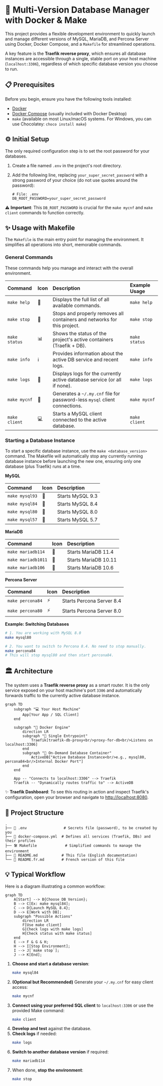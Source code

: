 # 🚀 Multi-Version Database Manager with Docker & Make

This project provides a flexible development environment to quickly launch and manage different versions of MySQL, MariaDB, and Percona Server using Docker, Docker Compose, and a `Makefile` for streamlined operations.

A key feature is the **Traefik reverse proxy**, which ensures all database instances are accessible through a single, stable port on your host machine (`localhost:3306`), regardless of which specific database version you choose to run.

## 📋 Prerequisites

Before you begin, ensure you have the following tools installed:

*   [Docker](https://docs.docker.com/get-docker/)
*   [Docker Compose](https://docs.docker.com/compose/install/) (usually included with Docker Desktop)
*   `make` (available on most Linux/macOS systems. For Windows, you can use Chocolatey: `choco install make`)

## ⚙️ Initial Setup

The only required configuration step is to set the root password for your databases.

1.  Create a file named `.env` in the project's root directory.
2.  Add the following line, replacing `your_super_secret_password` with a strong password of your choice (do not use quotes around the password):

    ```env
    # File: .env
    DB_ROOT_PASSWORD=your_super_secret_password
    ```

⚠️ **Important**: This `DB_ROOT_PASSWORD` is crucial for the `make mycnf` and `make client` commands to function correctly.

## ✨ Usage with Makefile

The `Makefile` is the main entry point for managing the environment. It simplifies all operations into short, memorable commands.

### General Commands

These commands help you manage and interact with the overall environment.

| Command         | Icon | Description                                                                 | Example Usage         |
| :-------------- | :--- | :-------------------------------------------------------------------------- | :-------------------- |
| `make help`     | 📜   | Displays the full list of all available commands.                           | `make help`           |
| `make stop`     | 🛑   | Stops and properly removes all containers and networks for this project.    | `make stop`           |
| `make status`   | 📊   | Shows the status of the project's active containers (Traefik + DB).         | `make status`         |
| `make info`     | ℹ️   | Provides information about the active DB service and recent logs.           | `make info`           |
| `make logs`     | 📄   | Displays logs for the currently active database service (or all if none).   | `make logs`           |
| `make mycnf`    | 🔑   | Generates a `~/.my.cnf` file for password-less `mysql` client connections.  | `make mycnf`          |
| `make client`   | 💻   | Starts a MySQL client connected to the active database.                     | `make client`         |

### Starting a Database Instance

To start a specific database instance, use the `make <database_version>` command. The Makefile will automatically stop any currently running database instance before launching the new one, ensuring only one database (plus Traefik) runs at a time.

**MySQL**

| Command         | Icon | Description          |
| :-------------- | :--- | :------------------- |
| `make mysql93`  | 🐬   | Starts MySQL 9.3     |
| `make mysql84`  | 🐬   | Starts MySQL 8.4     |
| `make mysql80`  | 🐬   | Starts MySQL 8.0     |
| `make mysql57`  | 🐬   | Starts MySQL 5.7     |

**MariaDB**

| Command           | Icon | Description            |
| :---------------- | :--- | :--------------------- |
| `make mariadb114` | 🐧   | Starts MariaDB 11.4    |
| `make mariadb1011`| 🐧   | Starts MariaDB 10.11   |
| `make mariadb106` | 🐧   | Starts MariaDB 10.6    |

**Percona Server**

| Command          | Icon | Description               |
| :--------------- | :--- | :------------------------ |
| `make percona84` | ⚡   | Starts Percona Server 8.4 |
| `make percona80` | ⚡   | Starts Percona Server 8.0 |

**Example: Switching Databases**

```bash
# 1. You are working with MySQL 8.0
make mysql80

# 2. You want to switch to Percona 8.4. No need to stop manually.
make percona84
# This will stop mysql80 and then start percona84.
```

## 🏛️ Architecture

The system uses a **Traefik reverse proxy** as a smart router. It is the only service exposed on your host machine's port `3306` and automatically forwards traffic to the currently active database instance.

```mermaid
graph TD
    subgraph "💻 Your Host Machine"
        App[Your App / SQL Client]
    end

    subgraph "🐳 Docker Engine"
        direction LR
        subgraph "🚪 Single Entrypoint"
            Traefik[traefik-db-proxy<br/>proxy-for-db<br/>Listens on localhost:3306]
        end
        subgraph "🚀 On-Demand Database Container"
            ActiveDB["Active Database Instance<br/>e.g., mysql80, percona84<br/>Internal Docker Port"]
        end
    end

    App -- "Connects to localhost:3306" --> Traefik
    Traefik -- "Dynamically routes traffic to" --> ActiveDB
```

✨ **Traefik Dashboard**: To see this routing in action and inspect Traefik's configuration, open your browser and navigate to [http://localhost:8080](http://localhost:8080).

## 📁 Project Structure

```
.
├── 📜 .env                 # Secrets file (password), to be created by you
├── 🐳 docker-compose.yml  # Defines all services (Traefik, DBs) and their profiles
├── 🛠️ Makefile             # Simplified commands to manage the environment
├── 📖 README.md           # This file (English documentation)
└── 📖 README.fr.md        # French version of this file
```

## 💡 Typical Workflow

Here is a diagram illustrating a common workflow:

```mermaid
graph TD
    A[Start] --> B{Choose DB Version};
    B --> C[Ex: make mysql84];
    C --> D{Launch MySQL 8.4};
    D --> E[Work with DB];
    subgraph "Possible Actions"
        direction LR
        F[Use make client]
        G[Check logs with make logs]
        H[Check status with make status]
    end
    E --> F & G & H;
    H --> I[Stop Environment];
    I --> J[`make stop`];
    J --> K[End];
```

1.  **Choose and start a database version**:
    ```bash
    make mysql84
    ```
2.  **(Optional but Recommended)** Generate your `~/.my.cnf` for easy client access:
    ```bash
    make mycnf
    ```
3.  **Connect using your preferred SQL client** to `localhost:3306` or use the provided Make command:
    ```bash
    make client
    ```
4.  **Develop and test** against the database.
5.  **Check logs** if needed:
    ```bash
    make logs
    ```
6.  **Switch to another database version** if required:
    ```bash
    make mariadb114
    ```
7.  When done, **stop the environment**:
    ```bash
    make stop
    ```